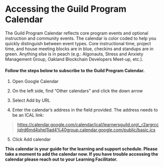 # Accessing the Guild Program Calendar

The Guild Program Calendar reflects core program events and optional instruction and community events. The calendar is color coded to help you quickly distinguish between event types. Core instructional time, project time, and house meeting blocks are in blue, checkins and standups are in green. Anything else is in peach \(e.g.: Algonauts, Stress and Anxiety Management Group, Oakland Blockchain Developers Meet-up, etc.\).

#### Follow the steps below to subscribe to the Guild Program Calendar.

1. Open Google Calendar

2. On the left side, find “Other calendars” and click the down arrow

3. Select Add by URL

4. Enter the calendar’s address in the field provided. The address needs to be an ICAL link: 

> https://calendar.google.com/calendar/ical/learnersguild.org\_r2argrccjqlrd6md4shel1lad4%40group.calendar.google.com/public/basic.ics

5. Click Add calendar



**This calendar is your guide for the learning and support schedule. Please take a moment to add the calendar now. If you have trouble accessing the calendar please reach out to your Learning Facilitator.**



